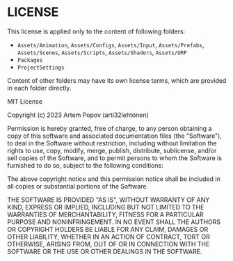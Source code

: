 ﻿# LICENSE

This license is applied only to the content of following folders:
* `Assets/Animation`, `Assets/Configs`, `Assets/Input`, `Assets/Prefabs`, `Assets/Scenes`, `Assets/Scripts`, `Assets/Shaders`, `Assets/URP`
* `Packages`
* `ProjectSettings`

Content of other folders may have its own license terms, which are provided in each folder directly.

MIT License

Copyright (c) 2023 Artem Popov (arti32lehtonen)

Permission is hereby granted, free of charge, to any person obtaining a copy of this software and associated documentation files (the "Software"), to deal in the Software without restriction, including without limitation the rights to use, copy, modify, merge, publish, distribute, sublicense, and/or sell copies of the Software, and to permit persons to whom the Software is furnished to do so, subject to the following conditions:

The above copyright notice and this permission notice shall be included in all copies or substantial portions of the Software.

THE SOFTWARE IS PROVIDED "AS IS", WITHOUT WARRANTY OF ANY KIND, EXPRESS OR IMPLIED, INCLUDING BUT NOT LIMITED TO THE WARRANTIES OF MERCHANTABILITY, FITNESS FOR A PARTICULAR PURPOSE AND NONINFRINGEMENT. IN NO EVENT SHALL THE AUTHORS OR COPYRIGHT HOLDERS BE LIABLE FOR ANY CLAIM, DAMAGES OR OTHER LIABILITY, WHETHER IN AN ACTION OF CONTRACT, TORT OR OTHERWISE, ARISING FROM, OUT OF OR IN CONNECTION WITH THE SOFTWARE OR THE USE OR OTHER DEALINGS IN THE SOFTWARE.